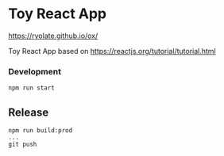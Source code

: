 # Toy React App

https://ryolate.github.io/ox/

Toy React App based on https://reactjs.org/tutorial/tutorial.html

### Development

```
npm run start
```

## Release

```
npm run build:prod
...
git push
```
